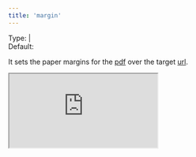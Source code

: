 ```yaml
---
title: 'margin'
--- 
```


Type: <TypeContainer><Type children='<string>'/> | <Type children='<object'/></TypeContainer><br/>
Default: <Type children="'0.35cm'"/>

It sets the paper margins for the [pdf](/docs/api/parameters/pdf) over the target [url](/docs/api/parameters/url).

<Iframe src="https://cdn.microlink.io/pdf/basecamp.pdf" />

<MultiCodeEditorInteractive mqlCode={mqlCode('https://basecamp.com/shapeup/0.3-chapter-01', { pdf: { margin: '4mm' } })} />

All possible units are:

- <Type children="'px'"/> for pixel.
- <Type children="'in'"/> for inches.
- <Type children="'cm'"/> for centimeters.
- <Type children="'mm'"/> for millimeters.

You can pass an <Type children='<object>'/> specifing each corner side of the paper:

```js
{
  margin: {
    top: '4mm',
    bottom: '4mm',
    left: '4mm',
    right: '4mm'
  }
}
```

Or, in case you pass an <Type children='<string>'/>, it will be used for all the sides:

```js
{
  margin: '4mm'
}
```
